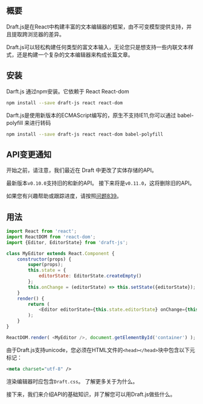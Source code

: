## **概要**

Draft.js是在React中构建丰富的文本编辑器的框架，由不可变模型提供支持，并且提取跨浏览器的差异。

Draft.js可以轻松构建任何类型的富文本输入，无论您只是想支持一些内联文本样式，还是构建一个复杂的文本编辑器来构成长篇文章。

## 安装

Darft.js 通过npm安装。它依赖于 React React-dom

```bash
npm install --save draft-js react react-dom
```

Darft.js是使用新版本的ECMAScript编写的，原生不支持IE11,你可以通过 babel-polyfill 来进行转码

```bash
npm install --save draft-js react react-dom babel-polyfill
```

## API变更通知

开始之前，请注意，我们最近在 Draft 中更改了实体存储的API。

最新版本`v0.10.0`支持旧的和新的API。 接下来将是`v0.11.0`，这将删除旧的API。

如果您有兴趣帮助或跟踪进度，请按照[问题839](https://github.com/facebook/draft-js/issues/839)。

## 用法

```js
import React from 'react';
import ReactDOM from 'react-dom';
import {Editor, EditorState} from 'draft-js';

class MyEditor extends React.Component {
    constructor(props) {
        super(props);
        this.state = {
            editorState: EditorState.createEmpty()
        };
        this.onChange = (editorState) => this.setState({editorState});
    }
    render() {
        return (
            <Editor editorState={this.state.editorState} onChange={this.onChange} />
        );
    }
}

ReactDOM.render( <MyEditor />, document.getElementById('container') );
```

由于Draft.js支持unicode，您必须在HTML文件的`<head></head>`块中包含以下元标记：

```xml
<meta charset="utf-8" />
```

渲染编辑器时应包含`Draft.css`。 了解更多关于为什么。

接下来，我们来介绍API的基础知识，并了解您可以用Draft.js做些什么。

